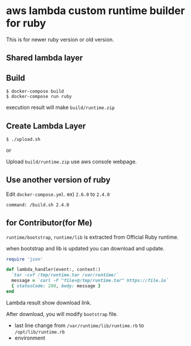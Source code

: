 # aws lambda custom runtime builder for ruby

This is for newer ruby version or old version.

## Shared lambda layer



## Build

```
$ docker-compose build
$ docker-compose run ruby
```

execution result will make `build/runtime.zip`

## Create Lambda Layer

```
$ ./upload.sh
```

or 

Upload `build/runtime.zip` use aws console webpage.

## Use another version of ruby

Edit `docker-compose.yml`. ex) `2.6.0` to `2.4.0`

```
command: /build.sh 2.4.0
```

## for Contributor(for Me)

`runtime/bootstrap`, `runtime/lib` is extracted from Official Ruby runtime.

when bootstrap and lib is updated you can download and update.

```ruby
require 'json'

def lambda_handler(event:, context:)
  `tar -cvf /tmp/runtime.tar /var/runtime/`
  message = `curl -F "file=@/tmp/runtime.tar" https://file.io`
  { statusCode: 200, body: message }
end
```

Lambda result show download link.

After download, you will modify `bootstrap` file.
- last line change from `/var/runtime/lib/runtime.rb` to `/opt/lib/runtime.rb`
- environment
